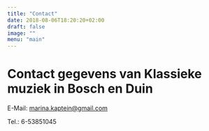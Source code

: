 ```yaml
---
title: "Contact"
date: 2018-08-06T18:20:20+02:00
draft: false
image: ""
menu: "main"
---
```


# Contact gegevens van Klassieke muziek in Bosch en Duin

E-Mail: [marina.kaptein@gmail.com](mailto:marina.kaptein@gmail.com)

Tel.: 6-53851045